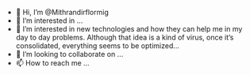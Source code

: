 - 👋 Hi, I’m @Mithrandirflormig
- 👀 I’m interested in ...
- 🌱 I’m interested in new technologies and how they can help me in my day to day problems. Although that idea is a kind of virus, once it’s consolidated, everything seems to be optimized...
- 💞️ I’m looking to collaborate on ...
- 📫 How to reach me ...

<!---
Mithrandirflormig/Mithrandirflormig is a ✨ special ✨ repository because its `README.md` (this file) appears on your GitHub profile.
You can click the Preview link to take a look at your changes.
--->
